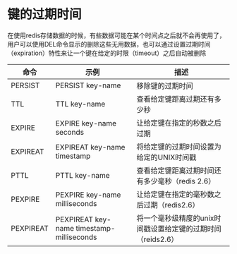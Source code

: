 # 键的过期时间

在使用redis存储数据的时候，有些数据可能在某个时间点之后就不会再使用了，用户可以使用DEL命令显示的删除这些无用数据，也可以通过设置过期时间（expiration）特性来让一个键在给定的时限（timeout）之后自动被删除

| 命令      | 示例                                      | 描述                                                         |
| --------- | ----------------------------------------- | ------------------------------------------------------------ |
| PERSIST   | PERSIST key-name                          | 移除键的过期时间                                             |
| TTL       | TTL key-name                              | 查看给定键距离过期还有多少秒                                 |
| EXPIRE    | EXPIRE key-name seconds                   | 让给定键在指定的秒数之后过期                                 |
| EXPIREAT  | EXPIREAT key-name timestamp               | 将给定键的过期时间设置为给定的UNIX时间戳                     |
| PTTL      | PTTL key-name                             | 查看给定键距离过期时间还有多少毫秒（redis 2.6）              |
| PEXPIRE   | PEXPIRE key-name milliseconds             | 让给定键在指定的毫秒数之后过期（redis2.6）                   |
| PEXPIREAT | PEXPIREAT key-name timestamp-milliseconds | 将一个毫秒级精度的unix时间戳设置给定键的过期时间（reids2.6） |

